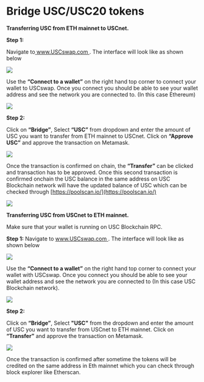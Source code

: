 # Bridge USC/USC20 tokens

**Transferring USC from ETH mainnet to USCnet.**

**Step 1:**

Navigate to[ www.USCswap.com ](https://USCswap.com/). The interface will look like as shown below

![](../.gitbook/assets/0%20%286%29.png)

Use the **“Connect to a wallet”** on the right hand top corner to connect your wallet to USCswap. Once you connect you should be able to see your wallet address and see the network you are connected to. \(In this case Ethereum\)

![](../.gitbook/assets/1%20%289%29.png)

**Step 2:**

Click on **“Bridge”**, Select **“USC”** from dropdown and enter the amount of USC you want to transfer from ETH mainnet to USCnet. Click on **“Approve USC”** and approve the transaction on Metamask.

![](../.gitbook/assets/2%20%289%29.png)

Once the transaction is confirmed on chain, the **“Transfer”** can be clicked and transaction has to be approved. Once this second transaction is confirmed onchain the USC balance in the same address on USC Blockchain network will have the updated balance of USC which can be checked through [https://poolscan.io/](https://poolscan.io/) 

![](../.gitbook/assets/3%20%288%29.png)

**Transferring USC from USCnet to ETH mainnet.**

Make sure that your wallet is running on USC Blockchain RPC.

**Step 1:** Navigate to [www.USCswap.com ](https://USCswap.com/). The interface will look like as shown below

![](../.gitbook/assets/4%20%289%29.png)

Use the **“Connect to a wallet”** on the right hand top corner to connect your wallet with USCswap. Once you connect you should be able to see your wallet address and see the network you are connected to \(In this case USC Blockchain network\).

![](../.gitbook/assets/5%20%286%29.png)

**Step 2:**

Click on **“Bridge”**, Select **"USC"** from the dropdown and enter the amount of USC you want to transfer from USCnet to ETH mainnet. Click on **“Transfer”** and approve the transaction on Metamask.

![](../.gitbook/assets/6%20%287%29.png)

Once the transaction is confirmed after sometime the tokens will be credited on the same address in Eth mainnet which you can check through block explorer like Etherscan.

